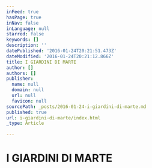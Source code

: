 ```yaml
---
inFeed: true
hasPage: true
inNav: false
inLanguage: null
starred: false
keywords: []
description: ''
datePublished: '2016-01-24T20:21:51.473Z'
dateModified: '2016-01-24T20:21:12.866Z'
title: I GIARDINI DI MARTE
author: []
authors: []
publisher:
  name: null
  domain: null
  url: null
  favicon: null
sourcePath: _posts/2016-01-24-i-giardini-di-marte.md
published: true
url: i-giardini-di-marte/index.html
_type: Article

---
```

# I GIARDINI DI MARTE